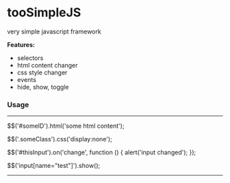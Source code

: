 # tooSimpleJS
very simple javascript framework

**Features:**
- selectors
- html content changer
- css style changer
- events
- hide, show, toggle

### Usage
***
$$('#someID').html('some html content');

$$('.someClass').css('display:none');

$$('#thisInput').on('change', function () {
  alert('input changed');
});

$$('input[name="test"]').show();
***
